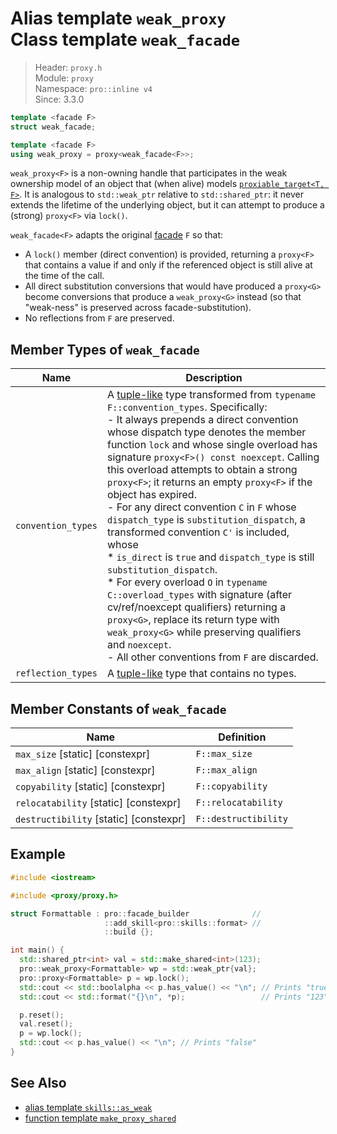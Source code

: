 # Alias template `weak_proxy`<br />Class template `weak_facade`

> Header: `proxy.h`  
> Module: `proxy`  
> Namespace: `pro::inline v4`  
> Since: 3.3.0

```cpp
template <facade F>
struct weak_facade;

template <facade F>
using weak_proxy = proxy<weak_facade<F>>;
```

`weak_proxy<F>` is a non-owning handle that participates in the weak ownership model of an object that (when alive) models [`proxiable_target<T, F>`](proxiable_target.md). It is analogous to `std::weak_ptr` relative to `std::shared_ptr`: it never extends the lifetime of the underlying object, but it can attempt to produce a (strong) `proxy<F>` via `lock()`.

`weak_facade<F>` adapts the original [facade](facade.md) `F` so that:

* A `lock()` member (direct convention) is provided, returning a `proxy<F>` that contains a value if and only if the referenced object is still alive at the time of the call.
* All direct substitution conversions that would have produced a `proxy<G>` become conversions that produce a `weak_proxy<G>` instead (so that "weak-ness" is preserved across facade-substitution).
* No reflections from `F` are preserved.

## Member Types of `weak_facade`

| Name | Description |
| ---- | ----------- |
| `convention_types` | A [tuple-like](https://en.cppreference.com/w/cpp/utility/tuple/tuple-like) type transformed from `typename F::convention_types`. Specifically: <br/>- It always prepends a direct convention whose dispatch type denotes the member function `lock` and whose single overload has signature `proxy<F>() const noexcept`. Calling this overload attempts to obtain a strong `proxy<F>`; it returns an empty `proxy<F>` if the object has expired.<br/>- For any direct convention `C` in `F` whose `dispatch_type` is `substitution_dispatch`, a transformed convention `C'` is included, whose<br/>  * `is_direct` is `true` and `dispatch_type` is still `substitution_dispatch`.<br/>  * For every overload `O` in `typename C::overload_types` with signature (after cv/ref/noexcept qualifiers) returning a `proxy<G>`, replace its return type with `weak_proxy<G>` while preserving qualifiers and `noexcept`.<br/>- All other conventions from `F` are discarded. |
| `reflection_types` | A [tuple-like](https://en.cppreference.com/w/cpp/utility/tuple/tuple-like) type that contains no types. |

## Member Constants of `weak_facade`

| Name                                   | Definition           |
| -------------------------------------- | -------------------- |
| `max_size` [static] [constexpr]        | `F::max_size`        |
| `max_align` [static] [constexpr]       | `F::max_align`       |
| `copyability` [static] [constexpr]     | `F::copyability`     |
| `relocatability` [static] [constexpr]  | `F::relocatability`  |
| `destructibility` [static] [constexpr] | `F::destructibility` |

## Example

```cpp
#include <iostream>

#include <proxy/proxy.h>

struct Formattable : pro::facade_builder              //
                     ::add_skill<pro::skills::format> //
                     ::build {};

int main() {
  std::shared_ptr<int> val = std::make_shared<int>(123);
  pro::weak_proxy<Formattable> wp = std::weak_ptr{val};
  pro::proxy<Formattable> p = wp.lock();
  std::cout << std::boolalpha << p.has_value() << "\n"; // Prints "true"
  std::cout << std::format("{}\n", *p);                 // Prints "123"

  p.reset();
  val.reset();
  p = wp.lock();
  std::cout << p.has_value() << "\n"; // Prints "false"
}
```

## See Also

- [alias template `skills::as_weak`](skills_as_weak.md)
- [function template `make_proxy_shared`](make_proxy_shared.md)
